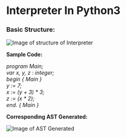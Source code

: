 # Interpreter In Python3

<h3>Basic Structure:</h3>

![Image of structure of Interpreter](https://github.com/toobazameer/Interpreter_in_Python3/blob/master/Images/Interpreter.png)

**Sample Code:**

_program Main;_  
_var x, y, z : integer;_  
_begin { Main }_  
  _y := 7;_  
  _x := (y + 3) * 3;_  
  _z := (x * 2);_  
_end.  { Main }_  
  
**Corresponding AST Generated:**

![Image of AST Generated](https://github.com/toobazameer/Interpreter_in_Python3/blob/master/Interpreter/ast.png)
